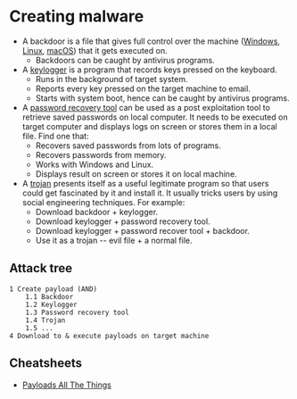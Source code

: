 # Creating malware

* A backdoor is a file that gives full control over the machine ([Windows](windows.md), [Linux](linux.md), [macOS](macos.md)) that it gets executed on.
  * Backdoors can be caught by antivirus programs.
* A [keylogger](keylogger.md) is a program that records keys pressed on the keyboard.
  * Runs in the background of target system.
  * Reports every key pressed on the target machine to email.
  * Starts with system boot, hence can be caught by antivirus programs.
* A [password recovery tool](pwrecovery.md) can be used as a post exploitation tool to retrieve saved passwords on local computer. It needs to be executed on target computer and displays logs on screen or stores them in a local file. Find one that:
  * Recovers saved passwords from lots of programs.
  * Recovers passwords from memory.
  * Works with Windows and Linux.
  * Displays result on screen or stores it on local machine.
* A [trojan](trojan-windows.md) presents itself as a useful legitimate program so that users could get fascinated by it and install it. It usually tricks users by using social engineering techniques. For example:
  * Download backdoor + keylogger.
  * Download keylogger + password recovery tool.
  * Download keylogger + password recover tool + backdoor.
  * Use it as a trojan -- evil file + a normal file.

## Attack tree

```text
1 Create payload (AND)
    1.1 Backdoor
    1.2 Keylogger
    1.3 Password recovery tool
    1.4 Trojan
    1.5 ...
4 Download to & execute payloads on target machine
```

## Cheatsheets

* [Payloads All The Things](https://github.com/swisskyrepo/PayloadsAllTheThings)

